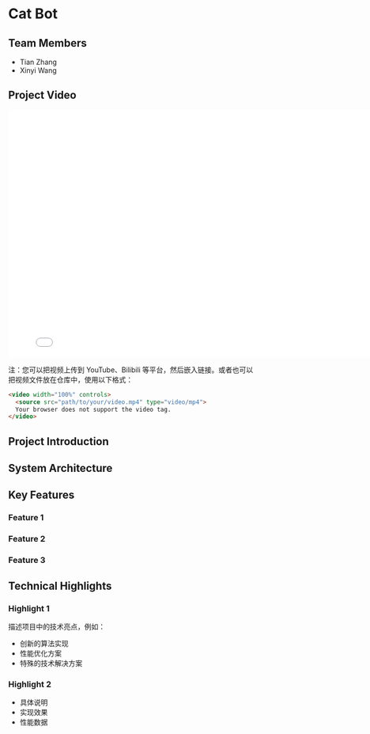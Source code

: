 # Cat Bot

## Team Members
- Tian Zhang
- Xinyi Wang

## Project Video
<div align="center">
  <iframe width="800" height="500" src="./attachments/test_video.mp4" frameborder="0" allowfullscreen></iframe>
</div>

注：您可以把视频上传到 YouTube、Bilibili 等平台，然后嵌入链接。或者也可以把视频文件放在仓库中，使用以下格式：
```html
<video width="100%" controls>
  <source src="path/to/your/video.mp4" type="video/mp4">
  Your browser does not support the video tag.
</video>
```

## Project Introduction


## System Architecture


## Key Features
### Feature 1


### Feature 2


### Feature 3


## Technical Highlights
### Highlight 1
描述项目中的技术亮点，例如：
- 创新的算法实现
- 性能优化方案
- 特殊的技术解决方案

### Highlight 2
- 具体说明
- 实现效果
- 性能数据

